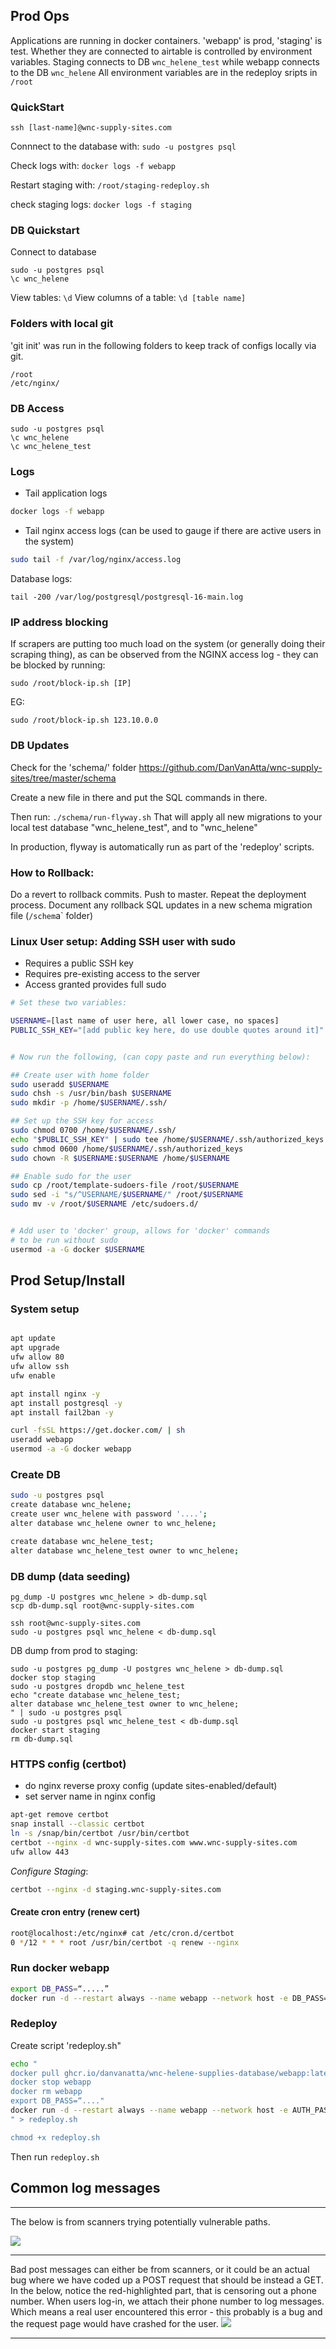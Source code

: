 
## Prod Ops

Applications are running in docker containers. 'webapp' is prod, 'staging' is test.
Whether they are connected to airtable is controlled by environment variables.
Staging connects to DB `wnc_helene_test` while webapp connects to the DB `wnc_helene`
All environment variables are in the redeploy sripts in `/root`


### QuickStart

`ssh [last-name]@wnc-supply-sites.com`

Connnect to the database with:
`sudo -u postgres psql`

Check logs with:
`docker logs -f webapp`

Restart staging with:
`/root/staging-redeploy.sh`

check staging logs:
`docker logs -f staging`

### DB Quickstart

Connect to database
```
sudo -u postgres psql
\c wnc_helene
```

View tables: `\d`
View columns of a table: `\d [table name]`


### Folders with local git

'git init' was run in the following folders to keep track of configs locally via git.

```
/root
/etc/nginx/
```

### DB Access
```
sudo -u postgres psql
\c wnc_helene
\c wnc_helene_test
```


### Logs

- Tail application logs
```bash
docker logs -f webapp
```

- Tail nginx access logs (can be used to gauge if there are active users in the system)
```bash
sudo tail -f /var/log/nginx/access.log
```

Database logs:
```
tail -200 /var/log/postgresql/postgresql-16-main.log
```


### IP address blocking

If scrapers are putting too much load on the system (or generally doing their scraping thing),
as can be observed from the NGINX access log - they can be blocked by running:

```
sudo /root/block-ip.sh [IP]
```
EG:
```
sudo /root/block-ip.sh 123.10.0.0
```



### DB Updates

Check for the  'schema/' folder
https://github.com/DanVanAtta/wnc-supply-sites/tree/master/schema

Create a new file in there and put the SQL commands in there.

Then run: `./schema/run-flyway.sh`
That will apply all new migrations to your local test database "wnc_helene_test",
and to "wnc_helene"

In production, flyway is automatically run as part of the 'redeploy' scripts.


### How to Rollback:

Do a revert to rollback commits. Push to master. Repeat the deployment
process. Document any rollback SQL updates in a new schema migration
file (`/schem`a` folder)



### Linux User setup: Adding SSH user with sudo

* Requires a public SSH key
* Requires pre-existing access to the server
* Access granted provides full sudo

```bash
# Set these two variables:

USERNAME=[last name of user here, all lower case, no spaces]
PUBLIC_SSH_KEY="[add public key here, do use double quotes around it]"


# Now run the following, (can copy paste and run everything below):

## Create user with home folder
sudo useradd $USERNAME
sudo chsh -s /usr/bin/bash $USERNAME
sudo mkdir -p /home/$USERNAME/.ssh/

## Set up the SSH key for access
sudo chmod 0700 /home/$USERNAME/.ssh/ 
echo "$PUBLIC_SSH_KEY" | sudo tee /home/$USERNAME/.ssh/authorized_keys
sudo chmod 0600 /home/$USERNAME/.ssh/authorized_keys
sudo chown -R $USERNAME:$USERNAME /home/$USERNAME

## Enable sudo for the user
sudo cp /root/template-sudoers-file /root/$USERNAME
sudo sed -i "s/^USERNAME/$USERNAME/" /root/$USERNAME
sudo mv -v /root/$USERNAME /etc/sudoers.d/


# Add user to 'docker' group, allows for 'docker' commands
# to be run without sudo
usermod -a -G docker $USERNAME
```



## Prod Setup/Install


### System setup

```bash

apt update
apt upgrade
ufw allow 80
ufw allow ssh
ufw enable

apt install nginx -y
apt install postgresql -y
apt install fail2ban -y

curl -fsSL https://get.docker.com/ | sh
useradd webapp
usermod -a -G docker webapp
```

### Create DB

```bash
sudo -u postgres psql
create database wnc_helene;
create user wnc_helene with password '....';
alter database wnc_helene owner to wnc_helene;

create database wnc_helene_test;
alter database wnc_helene_test owner to wnc_helene;
```



### DB dump (data seeding)

```
pg_dump -U postgres wnc_helene > db-dump.sql
scp db-dump.sql root@wnc-supply-sites.com

ssh root@wnc-supply-sites.com
sudo -u postgres psql wnc_helene < db-dump.sql
```

DB dump from prod to staging:
```
sudo -u postgres pg_dump -U postgres wnc_helene > db-dump.sql
docker stop staging
sudo -u postgres dropdb wnc_helene_test
echo "create database wnc_helene_test;
alter database wnc_helene_test owner to wnc_helene;
" | sudo -u postgres psql
sudo -u postgres psql wnc_helene_test < db-dump.sql
docker start staging
rm db-dump.sql
```

### HTTPS config (certbot)

- do nginx reverse proxy config (update sites-enabled/default)
- set server name in nginx config

```bash
apt-get remove certbot
snap install --classic certbot
ln -s /snap/bin/certbot /usr/bin/certbot
certbot --nginx -d wnc-supply-sites.com www.wnc-supply-sites.com
ufw allow 443
```

*Configure Staging*:

```bash
certbot --nginx -d staging.wnc-supply-sites.com
```


#### Create cron entry (renew cert)

```bash
root@localhost:/etc/nginx# cat /etc/cron.d/certbot
0 */12 * * * root /usr/bin/certbot -q renew --nginx
```


### Run docker webapp

```bash
export DB_PASS=“.....”
docker run -d --restart always --name webapp --network host -e DB_PASS="$DB_PASS" ghcr.io/danvanatta/wnc-supply-sites/webapp
```

### Redeploy

Create script 'redeploy.sh"
```bash
echo "
docker pull ghcr.io/danvanatta/wnc-helene-supplies-database/webapp:latest
docker stop webapp
docker rm webapp
export DB_PASS=“...."
docker run -d --restart always --name webapp --network host -e AUTH_PASS=... -e AUTH_USER=.... -e DB_PASS=\"\$DB_PASS\" ghcr.io/danvanatta/wnc-helene-supplies-database/webapp
" > redeploy.sh

chmod +x redeploy.sh
```

Then run `redeploy.sh`



## Common log messages

----

The below is from scanners trying potentially vulnerable  paths.

<img src="./invalid-character.png">

----

Bad post messages can either be from scanners, or it could be
an actual bug where we have coded up a POST request that should
be instead a GET. In the below, notice the red-highlighted part, that
is censoring out a phone number. When users log-in, we attach
their phone number to log messages. Which means a real user
encountered this error - this probably is a bug and the request
page would have crashed for the user.
<img src="bad-post.png">

----